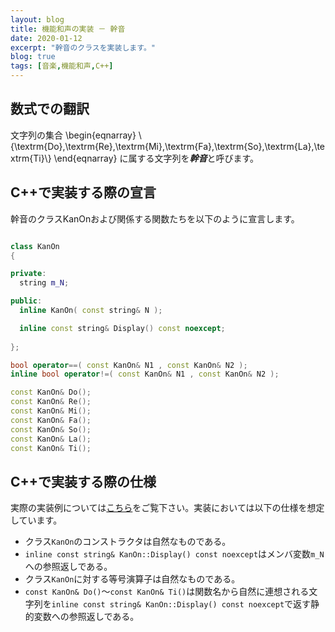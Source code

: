 ```yaml
---
layout: blog
title: 機能和声の実装 － 幹音
date: 2020-01-12
excerpt: "幹音のクラスを実装します。"
blog: true
tags: [音楽,機能和声,C++]
---
```


<h2 class="title">
  数式での翻訳
</h2>

文字列の集合
\begin{eqnarray}
\\{\textrm{Do},\textrm{Re},\textrm{Mi},\textrm{Fa},\textrm{So},\textrm{La},\textrm{Ti}\\}
\end{eqnarray}
に属する文字列を***幹音***と呼びます。


<h2 class="title">
  C++で実装する際の宣言
</h2>

幹音のクラスKanOnおよび関係する関数たちを以下のように宣言します。

~~~c++

class KanOn
{

private:
  string m_N;

public:
  inline KanOn( const string& N );

  inline const string& Display() const noexcept;
  
};

bool operator==( const KanOn& N1 , const KanOn& N2 );
inline bool operator!=( const KanOn& N1 , const KanOn& N2 );

const KanOn& Do();
const KanOn& Re();
const KanOn& Mi();
const KanOn& Fa();
const KanOn& So();
const KanOn& La();
const KanOn& Ti();

~~~


<h2 class="title">
  C++で実装する際の仕様
</h2>

実際の実装例については[こちら](https://github.com/p-adic/cpp/tree/master/Music/OnMei/KanOn)をご覧下さい。実装においては以下の仕様を想定しています。
- クラス`KanOn`のコンストラクタは自然なものである。
- `inline const string& KanOn::Display() const noexcept`はメンバ変数`m_N`への参照返しである。
- クラス`KanOn`に対する等号演算子は自然なものである。
- `const KanOn& Do()`～`const KanOn& Ti()`は関数名から自然に連想される文字列を`inline const string& KanOn::Display() const noexcept`で返す静的変数への参照返しである。
